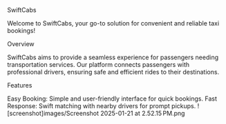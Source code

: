 SwiftCabs

Welcome to SwiftCabs, your go-to solution for convenient and reliable taxi bookings!

Overview

SwiftCabs aims to provide a seamless experience for passengers needing transportation services. Our platform connects passengers with professional drivers, ensuring safe and efficient rides to their destinations.

Features

Easy Booking: Simple and user-friendly interface for quick bookings.
Fast Response: Swift matching with nearby drivers for prompt pickups.
![screenshot]images/Screenshot 2025-01-21 at 2.52.15 PM.png
